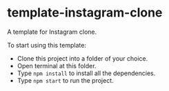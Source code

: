# template-instagram-clone
A template for Instagram clone.

To start using this template:
- Clone this project into a folder of your choice.
- Open terminal at this folder.
- Type `npm install` to install all the dependencies.
- Type `npm start` to run the project.
